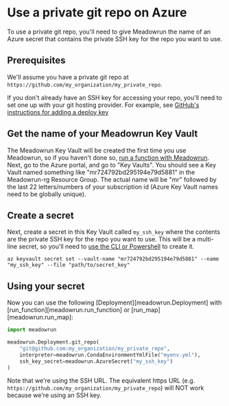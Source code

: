 # Use a private git repo on Azure

To use a private git repo, you'll need to give Meadowrun the name of an Azure secret
that contains the private SSH key for the repo you want to use.

## Prerequisites

We'll assume you have a private git repo at
`https://github.com/my_organization/my_private_repo`.

If you don't already have an SSH key for accessing your repo, you'll need to set one up
with your git hosting provider. For example, see [GitHub's instructions for adding a
deploy key](https://docs.github.com/en/developers/overview/managing-deploy-keys#setup-2)

## Get the name of your Meadowrun Key Vault

The Meadowrun Key Vault will be created the first time you use Meadowrun, so if you
haven't done so, [run a function with Meadowrun](../../tutorial/azure_vm). Next, go to
the Azure portal, and go to "Key Vaults". You should see a Key Vault named something
like "mr724792bd295194e79d5881" in the Meadowrun-rg Resource Group. The actual name will
be "mr" followed by the last 22 letters/numbers of your subscription id (Azure Key Vault
names need to be globally unique).

## Create a secret

Next, create a secret in this Key Vault called `my_ssh_key` where the contents are the
private SSH key for the repo you want to use. This will be a multi-line secret, so
you'll need to [use the CLI or
Powershell](https://docs.microsoft.com/en-in/azure/key-vault/secrets/multiline-secrets)
to create it.

```shell
az keyvault secret set --vault-name "mr724792bd295194e79d5881" --name "my_ssh_key" --file "path/to/secret_key"
```

## Using your secret

Now you can use the following [Deployment][meadowrun.Deployment] with
[run_function][meadowrun.run_function] or [run_map][meadowrun.run_map]:

```python
import meadowrun

meadowrun.Deployment.git_repo(
    "git@github.com:my_organization/my_private_repo",
    interpreter=meadowrun.CondaEnvironmentYmlFile("myenv.yml"),
    ssh_key_secret=meadowrun.AzureSecret("my_ssh_key")
)
```

Note that we're using the SSH URL. The equivalent https URL (e.g.
`https://github.com/my_organization/my_private_repo`) will NOT work because we're using
an SSH key.

